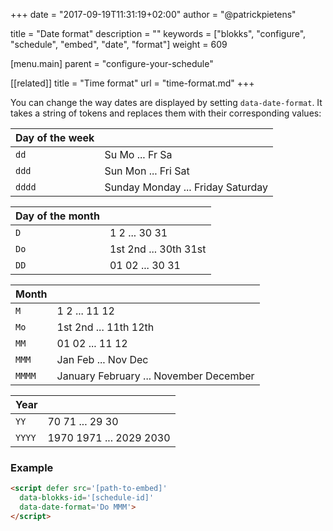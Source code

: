+++
date            = "2017-09-19T11:31:19+02:00"
author          = "@patrickpietens"

title           = "Date format"
description     = ""
keywords        = ["blokks", "configure", "schedule", "embed", "date", "format"]
weight          = 609

[menu.main]
parent          = "configure-your-schedule"

[[related]]
title = "Time format"
url = "time-format.md"
+++

You can change the way dates are displayed by setting `data-date-format`. It takes a string of tokens and replaces them with their corresponding values:

| Day of the week |   |
|-----------------|---|
| `dd` | Su Mo ... Fr Sa |
| `ddd`	| Sun Mon ... Fri Sat |
| `dddd` | Sunday Monday ... Friday Saturday |

| Day of the month |   |
|------------------|---|
| `D` | 1 2 ... 30 31 |
| `Do` | 1st 2nd ... 30th 31st |
| `DD` | 01 02 ... 30 31 |

| Month |   |
|-------|---|
| `M` | 1 2 ... 11 12 |
| `Mo` | 1st 2nd ... 11th 12th |
| `MM` | 01 02 ... 11 12 |
| `MMM` | Jan Feb ... Nov Dec |
| `MMMM` | January February ... November December |

| Year |   |
|------|---|
| `YY` | 70 71 ... 29 30 |
| `YYYY` | 1970 1971 ... 2029 2030 |

### Example

```html
<script	defer src='[path-to-embed]'
  data-blokks-id='[schedule-id]'
  data-date-format='Do MMM'>
</script>
```